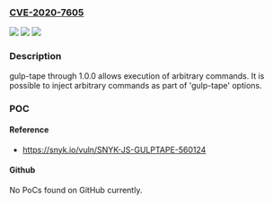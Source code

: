 ### [CVE-2020-7605](https://cve.mitre.org/cgi-bin/cvename.cgi?name=CVE-2020-7605)
![](https://img.shields.io/static/v1?label=Product&message=gulp-tape&color=blue)
![](https://img.shields.io/static/v1?label=Version&message=n%2Fa&color=blue)
![](https://img.shields.io/static/v1?label=Vulnerability&message=Command%20Injection&color=brighgreen)

### Description

gulp-tape through 1.0.0 allows execution of arbitrary commands. It is possible to inject arbitrary commands as part of 'gulp-tape' options.

### POC

#### Reference
- https://snyk.io/vuln/SNYK-JS-GULPTAPE-560124

#### Github
No PoCs found on GitHub currently.

